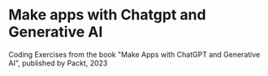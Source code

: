 # Make apps with Chatgpt and Generative AI
Coding Exercises from the book  "Make Apps with ChatGPT and Generative AI", published by Packt, 2023

